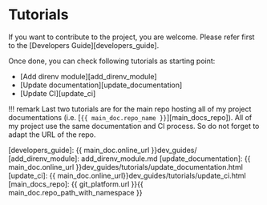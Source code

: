 # Tutorials

If you want to contribute to the project, you are welcome. Please refer first to
the [Developers Guide][developers_guide].

Once done, you can check following tutorials as starting point:

  - [Add direnv module][add_direnv_module]
  - [Update documentation][update_documentation]
  - [Update CI][update_ci]

!!! remark
    Last two tutorials are for the main repo hosting all of my project
    documentations (i.e. [`{{ main_doc.repo_name }}`][main_docs_repo]). All of my
    project use the same documentation and CI process. So do not forget to adapt
    the URL of the repo.

[developers_guide]: {{ main_doc.online_url }}dev_guides/
[add_direnv_module]: add_direnv_module.md
[update_documentation]: {{ main_doc.online_url }}dev_guides/tutorials/update_documentation.html
[update_ci]: {{ main_doc.online_url}}dev_guides/tutorials/update_ci.html
[main_docs_repo]: {{ git_platform.url }}{{ main_doc.repo_path_with_namespace }}